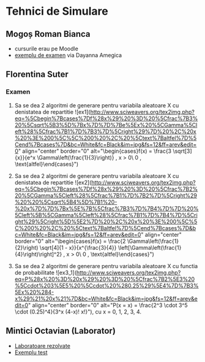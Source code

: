 # Tehnici de Simulare

## Mogoș Roman Bianca

- cursurile erau pe Moodle
- [exemplu de examen](https://www.dropbox.com/s/yrhtx7ctywdxr7w/ts.pdf?dl=0) via Dayanna Amegica

## Florentina Suter

### Examen

1. Sa se dea 2 algoritmi de generare pentru variabila aleatoare X cu denistatea de repartitie
![ex1](http://www.sciweavers.org/tex2img.php?eq=%5Cbegin%7Bcases%7Df%28x%29%20%3D%20%5Cfrac%7B3%20%5Csqrt%5B3%5D%7Bx%7D%7D%7Be%5Ex%20%5CGamma%5Cleft%28%5Cfrac%7B1%7D%7B3%7D%5Cright%29%7D%20%2C%20x%20%3E%200%5C%5C%200%20%2C%20%5Ctext%7Baltfel%7D%5Cend%7Bcases%7D&bc=White&fc=Black&im=jpg&fs=12&ff=arev&edit=0" align="center" border="0" alt="\begin{cases}f(x) = \frac{3 \sqrt[3]{x}}{e^x \Gamma\left(\frac{1}{3}\right)} , x > 0\\ 0 , \text{altfel}\end{cases}")

2. Sa se dea 2 algoritmi de generare pentru variabila aleatoare X cu denistatea de repartitie
![ex2](http://www.sciweavers.org/tex2img.php?eq=%5Cbegin%7Bcases%7Df%28x%29%20%3D%20%5Cfrac%7B2%20%5CGamma%5Cleft%28%5Cfrac%7B1%7D%7B2%7D%5Cright%29%20%20%5Csqrt%5B4%5D%7B1%20-%20x%7D%7D%7Bx%5E%7B%5Cfrac%7B3%7D%7B4%7D%7D%20%5Cleft%5B%5CGamma%5Cleft%28%5Cfrac%7B1%7D%7B4%7D%5Cright%29%5Cright%5D%5E2%7D%20%2C%20x%20%3E%200%5C%5C%200%20%2C%20%5Ctext%7Baltfel%7D%5Cend%7Bcases%7D&bc=White&fc=Black&im=jpg&fs=12&ff=arev&edit=0" align="center" border="0" alt="\begin{cases}f(x) = \frac{2 \Gamma\left(\frac{1}{2}\right)  \sqrt[4]{1 - x}}{x^{\frac{3}{4}} \left[\Gamma\left(\frac{1}{4}\right)\right]^2} , x > 0\\ 0 , \text{altfel}\end{cases}")

3. Sa se dea 2 algoritmi de generare pentru variabila aleatoare X cu functia de probabilitate
![ex3_1](http://www.sciweavers.org/tex2img.php?eq=P%28x%20%3D%20x%29%20%3D%20%5Cfrac%7B2%5E3%20%5Ccdot%203%5E5%20%5Ccdot%20%280.25%29%5E4%7D%7B3%5Ex%20%284-x%29%21%20x%21%7D&bc=White&fc=Black&im=jpg&fs=12&ff=arev&edit=0" align="center" border="0" alt="P(x = x) = \frac{2^3 \cdot 3^5 \cdot (0.25)^4}{3^x (4-x)! x!}"), cu x = 0, 1, 2, 3, 4.

## Mintici Octavian (Laborator)
- [Laboratoare rezolvate](https://drive.google.com/file/d/1IOO4ac37GZpBLHSYXzMWW3cU6goD3giT/view?usp=sharing)
- [Exemplu test](https://drive.google.com/file/d/1w928a6QZ5eRDAV33xvHoH9-9mpaT0MkV/view?usp=sharing)
